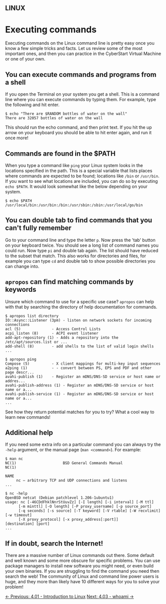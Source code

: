 ## LINUX

# Executing commands

Executing
commands on the Linux command line is pretty easy once you know a few
simple tricks and facts. Let us review some of the most important ones,
and then you can practice in the CyberStart Virtual Machine or one of
your own.

## You can execute commands and programs from a shell

If you open the Terminal on your system you get a shell. This is a
command line where you can execute commands by typing them. For example,
 type the following and hit enter.

```console
$ echo "There are $RANDOM bottles of water on the wall"
There are 32057 bottles of water on the wall
```

This should run the echo command, and then print text. If you hit the
 up arrow on your keyboard you should be able to hit enter again, and
run it once more!

## Commands are found in the $PATH

When you type a command like `ping` your Linux system
looks in the locations specified in the path. This is a special variable
 that lists places where commands are expected to be found; locations
like `/bin` or `/usr/bin`. If you want to see what locations are included, you can do so by executing `echo $PATH`. It would look somewhat like the below depending on your system.

```console
$ echo $PATH
/usr/local/bin:/usr/bin:/bin:/usr/sbin:/sbin:/usr/local/go/bin
```

## You can double tab to find commands that you can't fully remember

Go to your command line and type the letter `p`. Now press the 'tab' button on your keyboard twice. You should see a long list of command names you could run. Now type `pi`
 and double tab again. The list should have reduced to the subset that
match. This also works for directories and files, for example you can
type `cd` and double tab to show possible directories you can change into.

## `apropos` can find matching commands by keywords

Unsure which command to use for a specific use case? `apropos` can help with that by searching the directory of help documentation for commands.

```console
$ apropos list directory
IO::Async::Listener (3pm) - listen on network sockets for incoming connections
acl (5)              - Access Control Lists
acpi_listen (8)      - ACPI event listener
add-apt-repository (1) - Adds a repository into the /etc/apt/sources.list or ...
add-shell (8)        - add shells to the list of valid login shells
...

$ apropos ping
Compose (5)          - X client mappings for multi-key input sequences
a2ping (1)           - - convert between PS, EPS and PDF and other page descr...
avahi-publish (1)    - Register an mDNS/DNS-SD service or host name or addres...
avahi-publish-address (1) - Register an mDNS/DNS-SD service or host name or a...
avahi-publish-service (1) - Register an mDNS/DNS-SD service or host name or a...
...
```

See how they return potential matches for you to try? What a cool way to learn new commands!

## Additional help

If you need some extra info on a particular command you can always try the `-help` argument, or the manual page (`man <command>`). For example:

```console
$ man nc
NC(1)                     BSD General Commands Manual                    NC(1)

NAME
     nc — arbitrary TCP and UDP connections and listens
...

$ nc -help
OpenBSD netcat (Debian patchlevel 1.206-1ubuntu1)
usage: nc [-46CDdFhklNnrStUuvZz] [-I length] [-i interval] [-M ttl]
      [-m minttl] [-O length] [-P proxy_username] [-p source_port]
      [-q seconds] [-s source] [-T keyword] [-V rtable] [-W recvlimit] [-w timeout]
      [-X proxy_protocol] [-x proxy_address[:port]]       [destination] [port]
...
```

## If in doubt, search the Internet!

There are a massive number of Linux commands out there. Some default
and well known and some more obscure for specific problems. You can use
package managers to install new software you might need, or even build
your own binaries. If you are struggling to find the command you need
then search the web! The community of Linux and command line power users
 is huge, and they more than likely have 10 different ways for you to
solve your problem!

[← Previous: 4.01 - Introduction to Linux](https://play.cyberstart.com/field-manual/8fb56ae0-d7eb-11eb-b9ec-0242ac140009)
[Next: 4.03 - whoami →](https://play.cyberstart.com/field-manual/8fb7707e-d7eb-11eb-ad95-0242ac140009)
